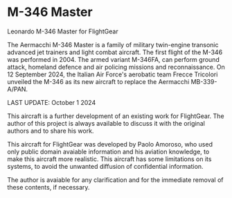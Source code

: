 # M-346 Master
Leonardo M-346 Master for FlightGear

The Aermacchi M-346 Master is a family of military twin-engine transonic advanced jet trainers and light combat aircraft. The first flight of the M-346 was performed in 2004. The armed variant M-346FA, can perform ground attack, homeland defence and air policing missions and reconnaissance. On 12 September 2024, the Italian Air Force's aerobatic team Frecce Tricolori unveiled the M-346 as its new aircraft to replace the Aermacchi MB-339-A/PAN. 

LAST UPDATE: October 1 2024

This aircraft is a further development of an existing work for FlightGear. The author of this project is always available to discuss it with the original authors and to share his work.

This aircraft for FlightGear was developed by Paolo Amoroso, who used only public domain avaiable information and his aviation knowledge, to make this aircraft more realistic. This aircraft has some limitations on its systems, to avoid the unwanted diffusion of confidential information.

The author is avaiable for any clarification and for the immediate removal of these contents, if necessary.
